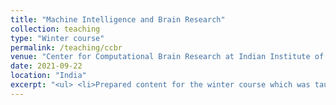 ```yaml
---
title: "Machine Intelligence and Brain Research"
collection: teaching
type: "Winter course"
permalink: /teaching/ccbr
venue: "Center for Computational Brain Research at Indian Institute of Technology, Madras"
date: 2021-09-22
location: "India"
excerpt: "<ul> <li>Prepared content for the winter course which was taught to over 500 enrolled students.</li> <li>Led tutorial sessions each week, guiding students through prepared material and helping them clarify their doubts along the way.</li> </ul> [Certification](https://ignasa007.github.io/files/certificate-ccbr.pdf)."
---
```


<!-- <a href="https://ignasa007.github.io/files/certificate-ccbr.pdf">Certification</a>. -->
